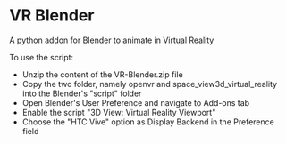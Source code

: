 # VR Blender
A python addon for Blender to animate in Virtual Reality

To use the script:

- Unzip the content of the VR-Blender.zip file
- Copy the two folder, namely openvr and space_view3d_virtual_reality into the Blender's "script" folder
- Open Blender's User Preference and navigate to Add-ons tab
- Enable the script "3D View: Virtual Reality Viewport"
- Choose the "HTC Vive" option as Display Backend in the Preference field
